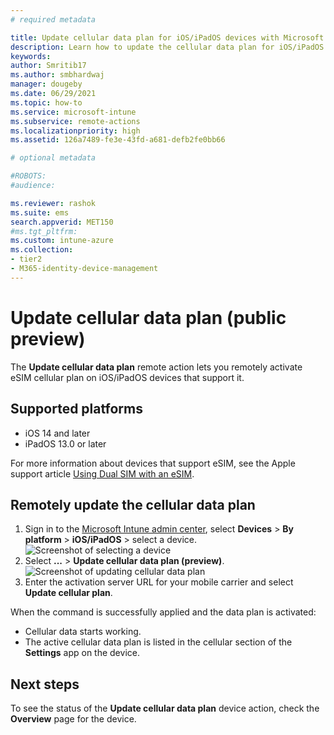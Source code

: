 ```yaml
---
# required metadata

title: Update cellular data plan for iOS/iPadOS devices with Microsoft Intune
description: Learn how to update the cellular data plan for iOS/iPadOS devices that support eSIM.
keywords:
author: Smritib17
ms.author: smbhardwaj
manager: dougeby
ms.date: 06/29/2021
ms.topic: how-to
ms.service: microsoft-intune
ms.subservice: remote-actions
ms.localizationpriority: high
ms.assetid: 126a7489-fe3e-43fd-a681-defb2fe0bb66

# optional metadata

#ROBOTS:
#audience:

ms.reviewer: rashok
ms.suite: ems
search.appverid: MET150
#ms.tgt_pltfrm:
ms.custom: intune-azure
ms.collection:
- tier2
- M365-identity-device-management
---
```


# Update cellular data plan (public preview)

The **Update cellular data plan** remote action lets you remotely activate eSIM cellular plan on iOS/iPadOS devices that support it.

## Supported platforms

- iOS 14 and later
- iPadOS 13.0 or later

For more information about devices that support eSIM, see the Apple support article [Using Dual SIM with an eSIM](https://support.apple.com/HT209044).

## Remotely update the cellular data plan

1. Sign in to the [Microsoft Intune admin center](https://go.microsoft.com/fwlink/?linkid=2109431), select **Devices** > **By platform** > **iOS/iPadOS** > select a device.
    ![Screenshot of selecting a device](./media/update-cellular-data-plan/select-device.png)
2. Select **...** > **Update cellular data plan (preview)**.
    ![Screenshot of updating cellular data plan](./media/update-cellular-data-plan/update-cellular-data-plan.png)
3. Enter the activation server URL for your mobile carrier and select **Update cellular plan**.

When the command is successfully applied and the data plan is activated:

- Cellular data starts working.
- The active cellular data plan is listed in the cellular section of the **Settings** app on the device.

## Next steps

To see the status of the **Update cellular data plan** device action, check the **Overview** page for the device.
